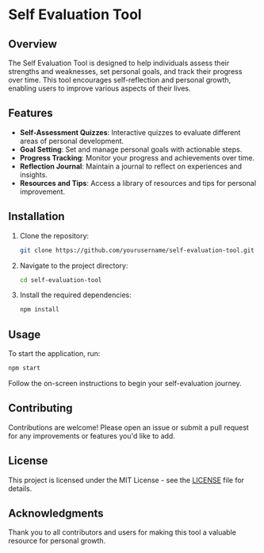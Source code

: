 # Self Evaluation Tool

## Overview
The Self Evaluation Tool is designed to help individuals assess their strengths and weaknesses, set personal goals, and track their progress over time. This tool encourages self-reflection and personal growth, enabling users to improve various aspects of their lives.

## Features
- **Self-Assessment Quizzes**: Interactive quizzes to evaluate different areas of personal development.
- **Goal Setting**: Set and manage personal goals with actionable steps.
- **Progress Tracking**: Monitor your progress and achievements over time.
- **Reflection Journal**: Maintain a journal to reflect on experiences and insights.
- **Resources and Tips**: Access a library of resources and tips for personal improvement.

## Installation
1. Clone the repository:
   ```bash
   git clone https://github.com/yourusername/self-evaluation-tool.git
   ```
2. Navigate to the project directory:
   ```bash
   cd self-evaluation-tool
   ```
3. Install the required dependencies:
   ```bash
   npm install
   ```

## Usage
To start the application, run:
```bash
npm start
```
Follow the on-screen instructions to begin your self-evaluation journey.

## Contributing
Contributions are welcome! Please open an issue or submit a pull request for any improvements or features you'd like to add.

## License
This project is licensed under the MIT License - see the [LICENSE](LICENSE) file for details.

## Acknowledgments
Thank you to all contributors and users for making this tool a valuable resource for personal growth.
